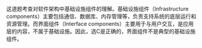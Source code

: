 这道题考查对软件架构中基础设施组件的理解。基础设施组件（Infrastructure components）主要包括通信、数据库、内存管理等，负责支持系统的底层运行和资源管理。而界面组件（Interface components）主要用于与用户交互，是应用层的内容，不属于基础设施。因此，选C是正确的，界面组件不是典型的基础设施组件。